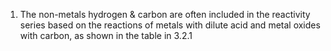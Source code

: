 1. The non-metals hydrogen & carbon are often included in the reactivity series based on the reactions of metals with dilute acid and metal oxides with carbon, as shown in the table in 3.2.1
